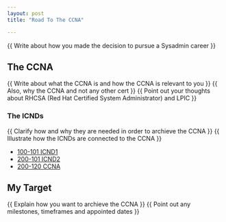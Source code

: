 ```yaml
---
layout: post
title: "Road To The CCNA"

---
```


{{ Write about how you made the decision to pursue a Sysadmin career }}

## The CCNA

{{ Write about what the CCNA is and how the CCNA is relevant to you }}
{{ Also, why the CCNA and not any other cert }}
{{ Point out your thoughts about RHCSA (Red Hat Certified System Administrator) and LPIC }}

### The ICNDs
{{ Clarify how and why they are needed in order to archieve the CCNA }}
{{ Illustrate how the ICNDs are connected to the CCNA }}

 - [100-101 ICND1](https://learningnetwork.cisco.com/community/certifications/ccna/icnd1_v2)
 - [200-101 ICND2](https://learningnetwork.cisco.com/community/certifications/ccna/icnd2_v2)
 - [200-120 CCNA](https://learningnetwork.cisco.com/community/certifications/ccna/ccna_exam_v2)

## My Target

{{ Explain how you want to archieve the CCNA }}
{{ Point out any milestones, timeframes and appointed dates }}


